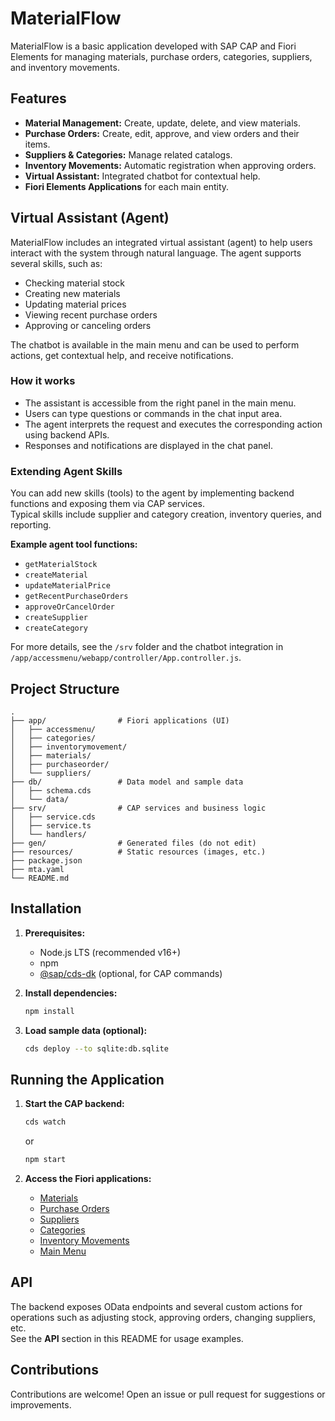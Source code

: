 # MaterialFlow

MaterialFlow is a basic application developed with SAP CAP and Fiori Elements for managing materials, purchase orders, categories, suppliers, and inventory movements.

## Features

- **Material Management:** Create, update, delete, and view materials.
- **Purchase Orders:** Create, edit, approve, and view orders and their items.
- **Suppliers & Categories:** Manage related catalogs.
- **Inventory Movements:** Automatic registration when approving orders.
- **Virtual Assistant:** Integrated chatbot for contextual help.
- **Fiori Elements Applications** for each main entity.

## Virtual Assistant (Agent)

MaterialFlow includes an integrated virtual assistant (agent) to help users interact with the system through natural language. The agent supports several skills, such as:

- Checking material stock
- Creating new materials
- Updating material prices
- Viewing recent purchase orders
- Approving or canceling orders

The chatbot is available in the main menu and can be used to perform actions, get contextual help, and receive notifications.

### How it works

- The assistant is accessible from the right panel in the main menu.
- Users can type questions or commands in the chat input area.
- The agent interprets the request and executes the corresponding action using backend APIs.
- Responses and notifications are displayed in the chat panel.

### Extending Agent Skills

You can add new skills (tools) to the agent by implementing backend functions and exposing them via CAP services.  
Typical skills include supplier and category creation, inventory queries, and reporting.

**Example agent tool functions:**
- `getMaterialStock`
- `createMaterial`
- `updateMaterialPrice`
- `getRecentPurchaseOrders`
- `approveOrCancelOrder`
- `createSupplier`
- `createCategory`

For more details, see the `/srv` folder and the chatbot integration in `/app/accessmenu/webapp/controller/App.controller.js`.

## Project Structure

```
.
├── app/                # Fiori applications (UI)
│   ├── accessmenu/
│   ├── categories/
│   ├── inventorymovement/
│   ├── materials/
│   ├── purchaseorder/
│   └── suppliers/
├── db/                 # Data model and sample data
│   ├── schema.cds
│   └── data/
├── srv/                # CAP services and business logic
│   ├── service.cds
│   ├── service.ts
│   └── handlers/
├── gen/                # Generated files (do not edit)
├── resources/          # Static resources (images, etc.)
├── package.json
├── mta.yaml
└── README.md
```

## Installation

1. **Prerequisites:**
   - Node.js LTS (recommended v16+)
   - npm
   - [@sap/cds-dk](https://cap.cloud.sap/docs/get-started/) (optional, for CAP commands)

2. **Install dependencies:**
   ```sh
   npm install
   ```

3. **Load sample data (optional):**
   ```sh
   cds deploy --to sqlite:db.sqlite
   ```

## Running the Application

1. **Start the CAP backend:**
   ```sh
   cds watch
   ```
   or
   ```sh
   npm start
   ```

2. **Access the Fiori applications:**
   - [Materials](http://localhost:4004/materials/webapp/index.html)
   - [Purchase Orders](http://localhost:4004/purchaseorder/webapp/index.html)
   - [Suppliers](http://localhost:4004/suppliers/webapp/index.html)
   - [Categories](http://localhost:4004/categories/webapp/index.html)
   - [Inventory Movements](http://localhost:4004/inventorymovement/webapp/index.html)
   - [Main Menu](http://localhost:4004/accessmenu/webapp/index.html)

## API

The backend exposes OData endpoints and several custom actions for operations such as adjusting stock, approving orders, changing suppliers, etc.  
See the **API** section in this README for usage examples.

## Contributions

Contributions are welcome! Open an issue or pull request for suggestions or improvements.